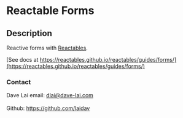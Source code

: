 # Reactable Forms

## Description

Reactive forms with [Reactables](https://github.com/reactables/reactables/tree/main/packages/core).

[See docs at https://reactables.github.io/reactables/guides/forms/](https://reactables.github.io/reactables/guides/forms/)

### Contact

Dave Lai
email: <a href="dlai@dave-lai.com">dlai@dave-lai.com</a>
<br>
<br>
Github: https://github.com/laidav